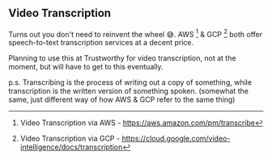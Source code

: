 ## Video Transcription 

Turns out you don't need to reinvent the wheel 😅. AWS [^1] & GCP [^2] both offer speech-to-text transcription services at a decent price. 

Planning to use this at Trustworthy for video transcription, not at the moment, but will have to get to this eventually.

p.s. Transcribing is the process of writing out a copy of something, while transcription is the written version of something spoken. (somewhat the same, just different way of how AWS & GCP refer to the same thing)

[^1]: Video Transcription via AWS - https://aws.amazon.com/pm/transcribe
[^2]: Video Transcription via GCP - https://cloud.google.com/video-intelligence/docs/transcription